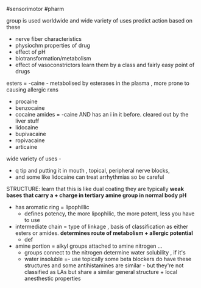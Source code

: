 #sensorimotor #pharm 

group is used worldwide and wide variety of uses 
predict action based on these 
- nerve fiber characteristics
- physiochm properties of drug
- effect of pH 
- biotransformation/metabolism
- effect of vasoconstrictors 
learn them by a class and fairly easy point of drugs

esters = -caine - metabolised by esterases in the plasma , more prone to causing allergic rxns 
- procaine
- benzocaine
- cocaine 
amides = -caine AND has an i in it before. cleared out by the liver stuff 
- lidocaine
- bupivacaine
- ropivacaine
- articaine 

wide variety of uses - 
- q tip and putting it in mouth , topical, peripheral nerve  blocks, 
- and some like lidocaine can treat arrhythmias so be careful 

STRUCTURE: learn that this is like dual coating 
they are typically **weak bases that carry a + charge in tertiary amine group in normal body pH**
- has aromatic ring = lipophillic 
	- defines potency, the more lipophilic, the more potent, less you have to use 
- intermediate chain = type of linkage , basis of classification as either esters or amides. **determines route of metabolism + allergic potential**
	- def
- amine portion = alkyl groups attached to amine nitrogen ...
	- groups connect to the nitrogen determine water solubility , if it's 
	- water insoluble =- use topically 
some beta blockers do have these structures and some antihistamines are similar - but they're not classified as LAs but share a similar general structure + local anesthestic properties 




